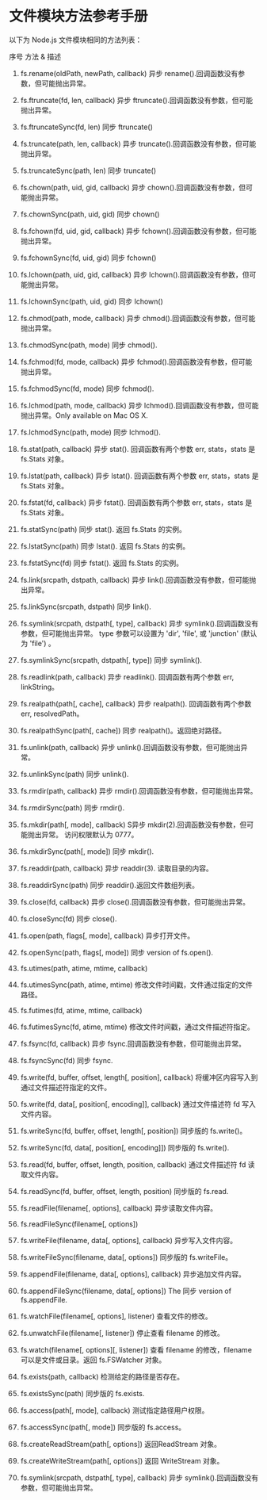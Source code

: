 # 文件模块方法参考手册
以下为 Node.js 文件模块相同的方法列表：

序号	方法 & 描述
1.	fs.rename(oldPath, newPath, callback)
异步 rename().回调函数没有参数，但可能抛出异常。
2.	fs.ftruncate(fd, len, callback)
异步 ftruncate().回调函数没有参数，但可能抛出异常。
3.	fs.ftruncateSync(fd, len)
同步 ftruncate()
4.	fs.truncate(path, len, callback)
异步 truncate().回调函数没有参数，但可能抛出异常。
5.	fs.truncateSync(path, len)
同步 truncate()
6.	fs.chown(path, uid, gid, callback)
异步 chown().回调函数没有参数，但可能抛出异常。
7.	fs.chownSync(path, uid, gid)
同步 chown()
8.	fs.fchown(fd, uid, gid, callback)
异步 fchown().回调函数没有参数，但可能抛出异常。
9.	fs.fchownSync(fd, uid, gid)
同步 fchown()
10.	fs.lchown(path, uid, gid, callback)
异步 lchown().回调函数没有参数，但可能抛出异常。
11.	fs.lchownSync(path, uid, gid)
同步 lchown()
12.	fs.chmod(path, mode, callback)
异步 chmod().回调函数没有参数，但可能抛出异常。
13.	fs.chmodSync(path, mode)
同步 chmod().
14.	fs.fchmod(fd, mode, callback)
异步 fchmod().回调函数没有参数，但可能抛出异常。
15.	fs.fchmodSync(fd, mode)
同步 fchmod().
16.	fs.lchmod(path, mode, callback)
异步 lchmod().回调函数没有参数，但可能抛出异常。Only available on Mac OS X.
17.	fs.lchmodSync(path, mode)
同步 lchmod().
18.	fs.stat(path, callback)
异步 stat(). 回调函数有两个参数 err, stats，stats 是 fs.Stats 对象。
19.	fs.lstat(path, callback)
异步 lstat(). 回调函数有两个参数 err, stats，stats 是 fs.Stats 对象。
20.	fs.fstat(fd, callback)
异步 fstat(). 回调函数有两个参数 err, stats，stats 是 fs.Stats 对象。
21.	fs.statSync(path)
同步 stat(). 返回 fs.Stats 的实例。
22.	fs.lstatSync(path)
同步 lstat(). 返回 fs.Stats 的实例。
23.	fs.fstatSync(fd)
同步 fstat(). 返回 fs.Stats 的实例。
24.	fs.link(srcpath, dstpath, callback)
异步 link().回调函数没有参数，但可能抛出异常。
25.	fs.linkSync(srcpath, dstpath)
同步 link().
26.	fs.symlink(srcpath, dstpath[, type], callback)
异步 symlink().回调函数没有参数，但可能抛出异常。 type 参数可以设置为 'dir', 'file', 或 'junction' (默认为 'file') 。
27.	fs.symlinkSync(srcpath, dstpath[, type])
同步 symlink().
28.	fs.readlink(path, callback)
异步 readlink(). 回调函数有两个参数 err, linkString。
29.	fs.realpath(path[, cache], callback)
异步 realpath(). 回调函数有两个参数 err, resolvedPath。
30.	fs.realpathSync(path[, cache])
同步 realpath()。返回绝对路径。
31.	fs.unlink(path, callback)
异步 unlink().回调函数没有参数，但可能抛出异常。
32.	fs.unlinkSync(path)
同步 unlink().
33.	fs.rmdir(path, callback)
异步 rmdir().回调函数没有参数，但可能抛出异常。
34.	fs.rmdirSync(path)
同步 rmdir().
35.	fs.mkdir(path[, mode], callback)
S异步 mkdir(2).回调函数没有参数，但可能抛出异常。 访问权限默认为 0777。
36.	fs.mkdirSync(path[, mode])
同步 mkdir().
37.	fs.readdir(path, callback)
异步 readdir(3). 读取目录的内容。
38.	fs.readdirSync(path)
同步 readdir().返回文件数组列表。
39.	fs.close(fd, callback)
异步 close().回调函数没有参数，但可能抛出异常。
40.	fs.closeSync(fd)
同步 close().
41.	fs.open(path, flags[, mode], callback)
异步打开文件。
42.	fs.openSync(path, flags[, mode])
同步 version of fs.open().
43.	fs.utimes(path, atime, mtime, callback)
 
44.	fs.utimesSync(path, atime, mtime)
修改文件时间戳，文件通过指定的文件路径。
45.	fs.futimes(fd, atime, mtime, callback)
 
46.	fs.futimesSync(fd, atime, mtime)
修改文件时间戳，通过文件描述符指定。
47.	fs.fsync(fd, callback)
异步 fsync.回调函数没有参数，但可能抛出异常。
48.	fs.fsyncSync(fd)
同步 fsync.
49.	fs.write(fd, buffer, offset, length[, position], callback)
将缓冲区内容写入到通过文件描述符指定的文件。
50.	fs.write(fd, data[, position[, encoding]], callback)
通过文件描述符 fd 写入文件内容。
51.	fs.writeSync(fd, buffer, offset, length[, position])
同步版的 fs.write()。
52.	fs.writeSync(fd, data[, position[, encoding]])
同步版的 fs.write().
53.	fs.read(fd, buffer, offset, length, position, callback)
通过文件描述符 fd 读取文件内容。
54.	fs.readSync(fd, buffer, offset, length, position)
同步版的 fs.read.
55.	fs.readFile(filename[, options], callback)
异步读取文件内容。
56.	fs.readFileSync(filename[, options])
57.	fs.writeFile(filename, data[, options], callback)
异步写入文件内容。
58.	fs.writeFileSync(filename, data[, options])
同步版的 fs.writeFile。
59.	fs.appendFile(filename, data[, options], callback)
异步追加文件内容。
60.	fs.appendFileSync(filename, data[, options])
The 同步 version of fs.appendFile.
61.	fs.watchFile(filename[, options], listener)
查看文件的修改。
62.	fs.unwatchFile(filename[, listener])
停止查看 filename 的修改。
63.	fs.watch(filename[, options][, listener])
查看 filename 的修改，filename 可以是文件或目录。返回 fs.FSWatcher 对象。
64.	fs.exists(path, callback)
检测给定的路径是否存在。
65.	fs.existsSync(path)
同步版的 fs.exists.
66.	fs.access(path[, mode], callback)
测试指定路径用户权限。
67.	fs.accessSync(path[, mode])
同步版的 fs.access。
68.	fs.createReadStream(path[, options])
返回ReadStream 对象。
69.	fs.createWriteStream(path[, options])
返回 WriteStream 对象。
70.	fs.symlink(srcpath, dstpath[, type], callback)
异步 symlink().回调函数没有参数，但可能抛出异常。